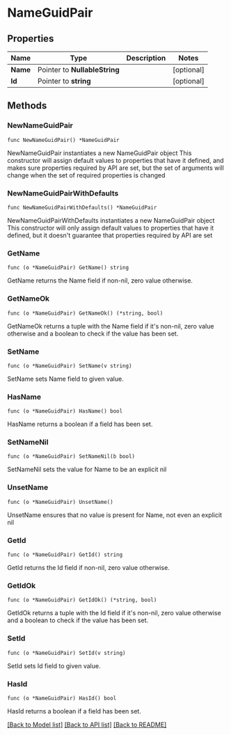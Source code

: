 # NameGuidPair

## Properties

Name | Type | Description | Notes
------------ | ------------- | ------------- | -------------
**Name** | Pointer to **NullableString** |  | [optional] 
**Id** | Pointer to **string** |  | [optional] 

## Methods

### NewNameGuidPair

`func NewNameGuidPair() *NameGuidPair`

NewNameGuidPair instantiates a new NameGuidPair object
This constructor will assign default values to properties that have it defined,
and makes sure properties required by API are set, but the set of arguments
will change when the set of required properties is changed

### NewNameGuidPairWithDefaults

`func NewNameGuidPairWithDefaults() *NameGuidPair`

NewNameGuidPairWithDefaults instantiates a new NameGuidPair object
This constructor will only assign default values to properties that have it defined,
but it doesn't guarantee that properties required by API are set

### GetName

`func (o *NameGuidPair) GetName() string`

GetName returns the Name field if non-nil, zero value otherwise.

### GetNameOk

`func (o *NameGuidPair) GetNameOk() (*string, bool)`

GetNameOk returns a tuple with the Name field if it's non-nil, zero value otherwise
and a boolean to check if the value has been set.

### SetName

`func (o *NameGuidPair) SetName(v string)`

SetName sets Name field to given value.

### HasName

`func (o *NameGuidPair) HasName() bool`

HasName returns a boolean if a field has been set.

### SetNameNil

`func (o *NameGuidPair) SetNameNil(b bool)`

 SetNameNil sets the value for Name to be an explicit nil

### UnsetName
`func (o *NameGuidPair) UnsetName()`

UnsetName ensures that no value is present for Name, not even an explicit nil
### GetId

`func (o *NameGuidPair) GetId() string`

GetId returns the Id field if non-nil, zero value otherwise.

### GetIdOk

`func (o *NameGuidPair) GetIdOk() (*string, bool)`

GetIdOk returns a tuple with the Id field if it's non-nil, zero value otherwise
and a boolean to check if the value has been set.

### SetId

`func (o *NameGuidPair) SetId(v string)`

SetId sets Id field to given value.

### HasId

`func (o *NameGuidPair) HasId() bool`

HasId returns a boolean if a field has been set.


[[Back to Model list]](../README.md#documentation-for-models) [[Back to API list]](../README.md#documentation-for-api-endpoints) [[Back to README]](../README.md)


